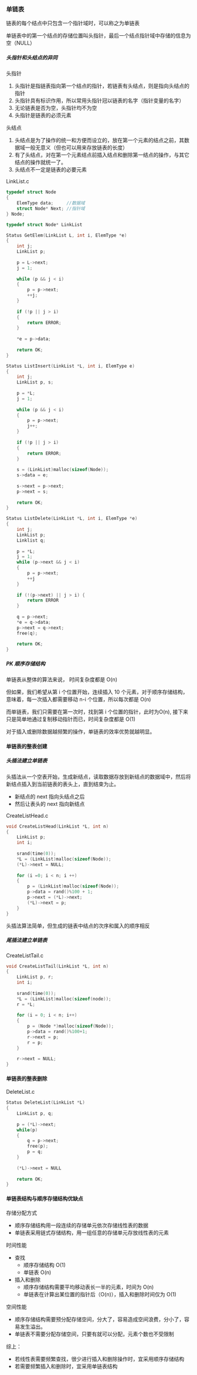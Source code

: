 ### 单链表

链表的每个结点中只包含一个指针域时，可以称之为单链表

单链表中的第一个结点的存储位置叫头指针，最后一个结点指针域中存储的信息为空（NULL）



##### 头指针和头结点的异同

头指针

1. 头指针是指链表指向第一个结点的指针，若链表有头结点，则是指向头结点的指针
2. 头指针具有标识作用，所以常用头指针冠以链表的名字（指针变量的名字）
3. 无论链表是否为空，头指针均不为空
4. 头指针是链表的必须元素

头结点

1. 头结点是为了操作的统一和方便而设立的，放在第一个元素的结点之前，其数据域一般无意义（但也可以用来存放链表的长度）
2. 有了头结点，对在第一个元素结点前插入结点和删除第一结点的操作，与其它结点的操作就统一了。
3. 头结点不一定是链表的必要元素

LinkList.c

```c
typedef struct Node
{
    ElemType data;     //数据域
    struct Node* Next; //指针域
} Node;

typedef struct Node* LinkList

Status GetElem(LinkList L, int i, ElemType *e)
{
    int j;
    LinkList p;
    
    p = L->next;
    j = 1;
    
    while (p && j < i)
    {
        p = p->next;
        ++j;
    }
    
    if (!p || j > i)
    {
        return ERROR;
    }
    
    *e = p->data;
    
    return OK;
}

Status ListInsert(LinkList *L, int i, ElemType e)
{
    int j;
    LinkList p, s;
    
    p = *L;
    j = 1;
    
    while (p && j < i)
    {
        p = p->next;
        j++;
    }
    
    if (!p || j > i) 
    {
        return ERROR;
    }
    
    s = (LinkList)malloc(sizeof(Node));
    s->data = e;
    
    s->next = p->next;
    p->next = s;
    
    return OK;
}

Status ListDelete(LinkList *L, int i, ElemType *e)
{
    int j;
    LinkList p;
    Linklist q;
    
    p = *L;
    j = 1;
    while (p->next && j < i)
    {
        p = p->next;
        ++j
    }
    
    if (!(p->next) || j > i) {
        return ERROR
    }
    
    q = p->next;
    *e = q->data;
    p->next = q->next;
    free(q);
    
    return OK;
}

```

##### PK 顺序存储结构

单链表从整体的算法来说， 时间复杂度都是 O(n)

但如果，我们希望从第 i 个位置开始，连续插入 10 个元素，对于顺序存储结构，意味着，每一次插入都需要移动 n-i 个位置，所以每次都是 O(n)

而单链表，我们只需要在第一次时，找到第 i 个位置的指针，此时为O(n), 接下来只是简单地通过复制移动指针而已，时间复杂度都是 O(1)

对于插入或删除数据越频繁的操作，单链表的效率优势就越明显。



#### 单链表的整表创建

##### 头插法建立单链表

头插法从一个空表开始，生成新结点，读取数据存放到新结点的数据域中，然后将新结点插入到当前链表的表头上，直到结束为止。

- 新结点的 next 指向头结点之后
- 然后让表头的 next 指向新结点

CreateListHead.c

```c
void CreateListHead(LinkList *L, int n)
{
    LinkList p;
    int i;
    
    srand(time(0));
    *L = (LinkList)malloc(sizeof(Node));
    (*L)->next = NULL;
    
    for (i =0; i < n; i ++)
    {
        p = (LinkList)malloc(sizeof(Node));
        p->data = rand()%100 + 1;
        p->next = (*L)->next;
        (*L)->next = p;
    }
}
```

头插法算法简单，但生成的链表中结点的次序和属入的顺序相反

##### 尾插法建立单链表

CreateListTail.c

```c
void CreateListTail(LinkList *L, int n)
{
    LinkList p, r;
    int i;
     
    srand(time(0));
    *L = (LinkList)malloc(sizeof(node));
    r = *L;
    
    for (i = 0; i < n; i++)
    {
        p = (Node *)malloc(sizeof(Node));
        p->data = rand()%100+1;
        r->next = p;
        r = p;
    }
    
    r->next = NULL;
}
```



#### 单链表的整表删除

DeleteList.c

```c
Status DeleteList(LinkList *L)
{
    LinkList p, q;
    
    p = (*L)->next;
    while(p)
    {
        q = p->next;
        free(p);
        p = q;
    }
    
    (*L)->next = NULL
        
    return OK;
}
```



#### 单链表结构与顺序存储结构优缺点

存储分配方式

- 顺序存储结构用一段连续的存储单元依次存储线性表的数据
- 单链表采用链式存储结构，用一组任意的存储单元存放线性表的元素

时间性能

- 查找
  - 顺序存储结构 O(1)
  - 单链表 O(n)
- 插入和删除
  - 顺序存储结构需要平均移动表长一半的元素，时间为 O(n)
  - 单链表在计算出某位置的指针后（O(n)），插入和删除时间仅为 O(1)

空间性能

- 顺序存储结构需要预分配存储空间，分大了，容易造成空间浪费，分小了，容易发生溢出。
- 单链表不需要分配存储空间，只要有就可以分配，元素个数也不受限制



综上：

- 若线性表需要频繁查找，很少进行插入和删除操作时，宜采用顺序存储结构
- 若需要频繁插入和删除时，宜采用单链表结构

